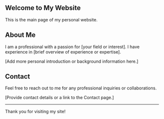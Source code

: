 ## Welcome to My Website

This is the main page of my personal website.

## About Me

I am a professional with a passion for [your field or interest]. I have experience in [brief overview of experience or expertise].

[Add more personal introduction or background information here.]

## Contact

Feel free to reach out to me for any professional inquiries or collaborations.

[Provide contact details or a link to the Contact page.]

---

Thank you for visiting my site!
